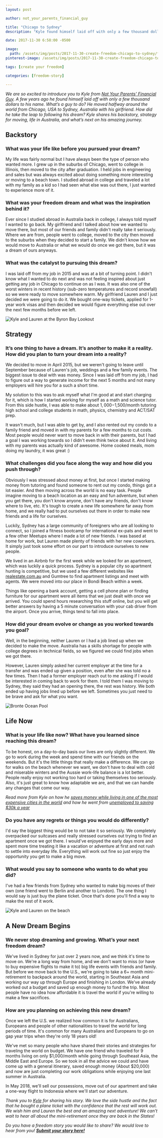 ```yaml
---
layout: post

author: not_your_parents_financial_guy

title: "Chicago to Sydney"
description: "Kyle found himself laid off with only a few thousand dollars to his name. What did he do? Moved halfway around the world to Australia. Here's why and how."

date: 2017-11-30 6:58:00 -0500

image:
  path: /assets/img/posts/2017-11-30-create-freedom-chicago-to-sydney/feeding-kangaroos.jpg
pinterest-image: /assets/img/posts/2017-11-30-create-freedom-chicago-to-sydney/chicago-to-sydney.png

tags: [create your freedom]

categories: [freedom-story]

---
```


_We are so excited to introduce you to Kyle from [Not Your Parents’ Financial Guy]({{site.data.authors[page.author].web}}). A few years ago he found himself laid off with only a few thousand dollars to his name. What’s a guy to do? He moved halfway around the world from Chicago, USA to Sydney, Australia with his girlfriend. How did he take the leap to following his dream? Kyle shares his backstory, strategy for moving, life in Australia, and what’s next on his amazing journey._

## Backstory

### What was your life like before you pursued your dream?

My life was fairly normal but I have always been the type of person who wanted more. I grew up in the suburbs of Chicago, went to college in Illinois, then moved to the city after graduation. I held jobs in engineering and sales but was always excited about doing something more interesting or moving to a beach town. I studied abroad in college and traveled a lot with my family as a kid so I had seen what else was out there, I just wanted to experience more of it.

### What was your freedom dream and what was the inspiration behind it?

Ever since I studied abroad in Australia back in college, I always told myself I wanted to go back. My girlfriend and I talked about how we wanted to move there, but most of our friends and family didn't really take it seriously. Where we are from, people went to college, moved to the city then moved to the suburbs when they decided to start a family. We didn't know how we would move to Australia or what we would do once we got there, but it was a dream of ours anyways.

### What was the catalyst to pursuing this dream?

I was laid off from my job in 2015 and was at a bit of turning point. I didn't know what I wanted to do next and was not feeling inspired about just getting any job in Chicago to continue on as I was. It was also one of the worst winters in recent history (sub-zero temperatures and record snowfall) so we were ready to move somewhere warm. My girlfriend Lauren and I just decided we were going to do it. We bought one-way tickets, applied for 1-year work visas and then decided we would figure everything else out over the next few months before we left.

![Kyle and Lauren at the Byron Bay Lookout]({{site.url}}/assets/img/posts/2017-11-30-create-freedom-chicago-to-sydney/byron-bay-lookout.jpg)

## Strategy

### It’s one thing to have a dream. It’s another to make it a reality. How did you plan to turn your dream into a reality?

We decided to move in April 2015, but we weren't going to leave until September because of Lauren's job, weddings and a few family events. The biggest issue to deal with was money. Since I was laid off from my job, I had to figure out a way to generate income for the next 5 months and not many employers will hire you for a such a short time.

My solution to this was to ask myself what I'm good at and start charging for it, which is how I started working for myself as a math and science tutor. From this side hustle, I was able to make about $1,000-$1,500/month tutoring high school and college students in math, physics, chemistry and ACT/SAT prep.

It wasn't much, but I was able to get by, and I also rented out my condo to a family friend and moved in with my parents for a few months to cut costs. Most people would never want to move back in with their parents, but I had a goal I was working towards so I didn't even think twice about it. And living with my parents was actually kind of awesome. Home cooked meals, mom doing my laundry, it was great :)

### What challenges did you face along the way and how did you push through?

Obviously I was stressed about money at first, but once I started making money from tutoring and found someone to rent out my condo, things got a lot easier. And then moving across the world is no easy task. People imagine moving to a beach location as an easy and fun adventure, but when you get there, you don't know anyone, don't have any friends, don't know where to live, etc. It's tough to create a new life somewhere far away from home, and we really had to put ourselves out there in order to make new friends and a life for ourselves.

Luckily, Sydney has a large community of foreigners who are all looking to connect, so I joined a fitness bootcamp for international ex-pats and went to a few other Meetups where I made a lot of new friends. I was based at home for work, but Lauren made plenty of friends with her new coworkers. It simply just took some effort on our part to introduce ourselves to new people.

We lived in an Airbnb for the first week while we looked for an apartment, which was luckily a quick process. Sydney is a popular city so apartment hunting is competitive, but we used a few different websites like [realestate.com.au](http://realestate.com.au) and Gumtree to find apartment listings and meet with agents. We were moved into our place in Bondi Beach within a week.

Things like opening a bank account, getting a cell phone plan or finding furniture for our apartment were all items that we just dealt with once we arrived. You could spend hours researching this stuff online, but you will get better answers by having a 5 minute conversation with your cab driver from the airport. Once you arrive, things tend to fall into place.

### How did your dream evolve or change as you worked towards you goal?

Well, in the beginning, neither Lauren or I had a job lined up when we decided to make the move. Australia has a skills shortage for people with college degrees in technical fields, so we figured we could find jobs when we got there.

However, Lauren simply asked her current employer at the time for a transfer and was ended up given a position, even after she was told no a few times. Then I had a former employer reach out to me asking if I would be interested in coming back to work for them. I told them I was moving to Sydney, they said they had an opening there, the rest was history. We both ended up having jobs lined up before we left. Sometimes you just need to be brave and ask for what you want.

![Bronte Ocean Pool]({{site.url}}/assets/img/posts/2017-11-30-create-freedom-chicago-to-sydney/bronte-ocean-pool.jpg)

## Life Now

### What is your life like now? What have you learned since reaching this dream?

To be honest, on a day-to-day basis our lives are only slightly different. We go to work during the week and spend time with our friends on the weekends. But it's the little things that really make a difference. We can go for walks on the beach whenever we want, we don't have to deal with cold and miserable winters and the Aussie work-life balance is a lot better. People really enjoy not working too hard or taking themselves too seriously. Also, it's just great to know how adaptable we are, and that we can handle any changes that come our way.

_Read more from Kyle on how he [saves money while living in one of the most expensive cities in the world](https://notyourparentsfinancialguy.com/how-to-save-money-while-living-in-one-of-the-most-expensive-cities-in-the-world/) and how he went from [unemployed to saving $30k a year](https://notyourparentsfinancialguy.com/how-i-went-from-unemployed-to-saving-30k-per-year/)_

### Do you have any regrets or things you would do differently?

I'd say the biggest thing would be to not take it so seriously. We completely overpacked our suitcases and really stressed ourselves out trying to find an apartment once we got there. I would've enjoyed the early days more and spent more time treating it like a vacation or adventure at first and not rush to settle into everyday life. Everything will work out fine so just enjoy the opportunity you get to make a big move.

### What would you say to someone who wants to do what you did?

I've had a few friends from Sydney who wanted to make big moves of their own (one friend went to Berlin and another to London). The one thing I would say is just buy the plane ticket. Once that's done you'll find a way to make the rest of it work.

![Kyle and Lauren on the beach ]({{site.url}}/assets/img/posts/2017-11-30-create-freedom-chicago-to-sydney/great-ocean-road.jpg)

## A New Dream Begins

### We never stop dreaming and growing. What’s your next freedom dream?

We've lived in Sydney for just over 2 years now, and we think it's time to move on. We're a long way from home, and we don't want to miss (or have to buy expensive flights to make it to) big life events with friends and family. But before we move back to the U.S., we're going to take a 6+ month mini-retirement to backpack around the world, starting in Southeast Asia and working our way up through Europe and finishing in London. We've already worked out a budget and saved up enough money to fund the trip. Most people have no idea how affordable it is travel the world if you're willing to make a few sacrifices.

### How are you planning on achieving this new dream?

Once we left the U.S. we realized how common it is for Australians, Europeans and people of other nationalities to travel the world for long periods of time. It's common for many Australians and Europeans to go on gap year trips when they're only 18 years old!

We've met so many people who have shared their stories and strategies for traveling the world on budget. We have one friend who traveled for 9 months living on only $1,000/month while going through Southeast Asia, the Middle East and Europe. So we took in all the advice we could and have come up with a general itinerary, saved enough money (About $20,000) and now are just completing our work obligations while enjoying one last summer in Australia.

In May 2018, we'll sell our possessions, move out of our apartment and take a one-way flight to Indonesia where we'll start our adventure.

_Thank you to [Kyle]({{site.data.authors[page.author].web}}) for sharing his story. We love the side hustle and the fact that he bought a plane ticket with the confidence that the rest will work out. We wish him and Lauren the best and an amazing next adventure! We can’t wait to hear all about the mini-retirement once they are back in the States!_

_Do you have a freedom story you would like to share? We would love to hear from you!_ ___[Submit your story here!]({{site.url}}/contact/#guest-posts)___
